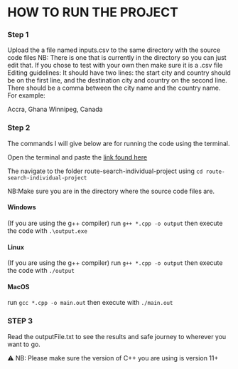 

# HOW TO RUN THE PROJECT

### Step 1
Upload the a file named inputs.csv to the same directory with the source code files
NB: There is one that is currently in the directory so you can just edit that. If you
chose to test with your own then make sure it is a .csv file
Editing guidelines: It should have two lines: the start city and country should be on the first line,
and the destination city and country on the second line. There should be a comma between
the city name and the country name. For example:

Accra, Ghana
Winnipeg, Canada

### Step 2
The commands I will give below are for running the code using the terminal.

Open the terminal and paste the [link found here](https://github.com/tinotenda-alfaneti/route-search-individual-project.git) 

The navigate to the folder route-search-individual-project using `cd route-search-individual-project`

NB:Make sure you are in the directory where the source code files are.

#### Windows 
(If you are using the g++ compiler)
run `g++ *.cpp -o output`
then execute the code with `.\output.exe`

#### Linux
(If you are using the g++ compiler)
run `g++ *.cpp -o output`
then execute the code with `./output`

#### MacOS

run `gcc *.cpp -o main.out`
then execute with `./main.out`

### STEP 3
Read the outputFile.txt to see the results and safe journey to wherever you want to go.

:warning: NB: Please make sure the version of C++ you are using is version 11+


